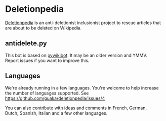# Deletionpedia

[Deletionpedia](http://deletionpedia.org) is an anti-deletionist inclusionist project to rescue articles that are about to be deleted on Wikipedia.

## antidelete.py

This bot is based on [pywikibot](https://www.mediawiki.org/wiki/Manual:Pywikibot). It may be an older version and YMMV. Report issues if you want to improve this.

## Languages

We're already running in a few languages. You're welcome to help increase the number of languages supported. See https://github.com/guaka/deletionpedia/issues/4

You can also contribute with ideas and comments in French, German, Dutch, Spanish, Italian and a few other languages.

